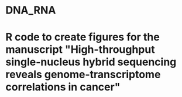 # DNA_RNA
# R code to create figures for the manuscript "High-throughput single-nucleus hybrid sequencing reveals genome-transcriptome correlations in cancer"

